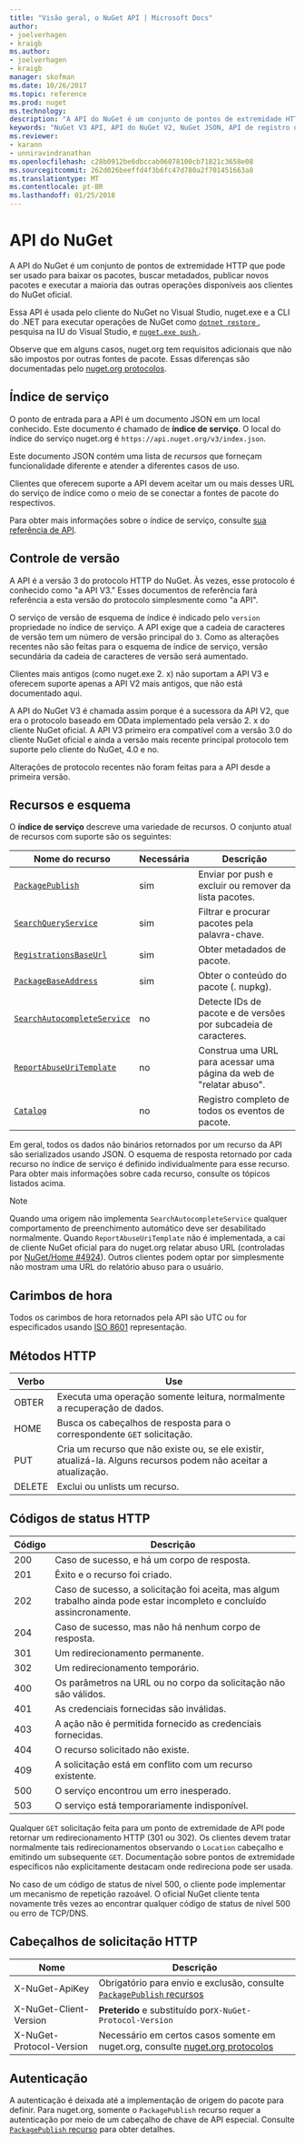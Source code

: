 ```yaml
---
title: "Visão geral, o NuGet API | Microsoft Docs"
author:
- joelverhagen
- kraigb
ms.author:
- joelverhagen
- kraigb
manager: skofman
ms.date: 10/26/2017
ms.topic: reference
ms.prod: nuget
ms.technology: 
description: "A API do NuGet é um conjunto de pontos de extremidade HTTP que podem ser usados para baixar os pacotes, buscar metadados, publicar novos pacotes, etc."
keywords: "NuGet V3 API, API do NuGet V2, NuGet JSON, API de registro do NuGet, contêiner simples de API do NuGet, NuGet nupkg API, NuGet metadados API, API de pesquisa NuGet, NuGet push API, NuGe publicar API, NuGet excluir API, NuGet remover da lista de API, o protocolo do NuGet"
ms.reviewer:
- karann
- unniravindranathan
ms.openlocfilehash: c28b0912be6dbccab06078100cb71821c3658e08
ms.sourcegitcommit: 262d026beeffd4f3b6fc47d780a2f701451663a8
ms.translationtype: MT
ms.contentlocale: pt-BR
ms.lasthandoff: 01/25/2018
---
```

# <a name="nuget-api"></a>API do NuGet

A API do NuGet é um conjunto de pontos de extremidade HTTP que pode ser usado para baixar os pacotes, buscar metadados, publicar novos pacotes e executar a maioria das outras operações disponíveis aos clientes do NuGet oficial.

Essa API é usada pelo cliente do NuGet no Visual Studio, nuget.exe e a CLI do .NET para executar operações de NuGet como [ `dotnet restore` ](/dotnet/articles/core/preview3/tools/dotnet-restore), pesquisa na IU do Visual Studio, e [ `nuget.exe push` ](../tools/cli-ref-push.md).

Observe que em alguns casos, nuget.org tem requisitos adicionais que não são impostos por outras fontes de pacote. Essas diferenças são documentadas pelo [nuget.org protocolos](nuget-protocols.md).

## <a name="service-index"></a>Índice de serviço

O ponto de entrada para a API é um documento JSON em um local conhecido. Este documento é chamado de **índice de serviço**.
O local do índice do serviço nuget.org é `https://api.nuget.org/v3/index.json`.

Este documento JSON contém uma lista de *recursos* que forneçam funcionalidade diferente e atender a diferentes casos de uso.

Clientes que oferecem suporte a API devem aceitar um ou mais desses URL do serviço de índice como o meio de se conectar a fontes de pacote do respectivos.

Para obter mais informações sobre o índice de serviço, consulte [sua referência de API](service-index.md).

## <a name="versioning"></a>Controle de versão

A API é a versão 3 do protocolo HTTP do NuGet. Às vezes, esse protocolo é conhecido como "a API V3." Esses documentos de referência fará referência a esta versão do protocolo simplesmente como "a API".

O serviço de versão de esquema de índice é indicado pelo `version` propriedade no índice de serviço. A API exige que a cadeia de caracteres de versão tem um número de versão principal do `3`. Como as alterações recentes não são feitas para o esquema de índice de serviço, versão secundária da cadeia de caracteres de versão será aumentado.

Clientes mais antigos (como nuget.exe 2. x) não suportam a API V3 e oferecem suporte apenas a API V2 mais antigos, que não está documentado aqui.

A API do NuGet V3 é chamada assim porque é a sucessora da API V2, que era o protocolo baseado em OData implementado pela versão 2. x do cliente NuGet oficial. A API V3 primeiro era compatível com a versão 3.0 do cliente NuGet oficial e ainda a versão mais recente principal protocolo tem suporte pelo cliente do NuGet, 4.0 e no. 

Alterações de protocolo recentes não foram feitas para a API desde a primeira versão.

## <a name="resources-and-schema"></a>Recursos e esquema

O **índice de serviço** descreve uma variedade de recursos. O conjunto atual de recursos com suporte são os seguintes:

Nome do recurso                                                          | Necessária | Descrição
---------------------------------------------------------------------- | -------- | -----------
[`PackagePublish`](package-publish-resource.md)                        | sim      | Enviar por push e excluir ou remover da lista pacotes.
[`SearchQueryService`](search-query-service-resource.md)               | sim      | Filtrar e procurar pacotes pela palavra-chave.
[`RegistrationsBaseUrl`](registration-base-url-resource.md)            | sim      | Obter metadados de pacote.
[`PackageBaseAddress`](package-base-address-resource.md)               | sim      | Obter o conteúdo do pacote (. nupkg).
[`SearchAutocompleteService`](search-autocomplete-service-resource.md) | no       | Detecte IDs de pacote e de versões por subcadeia de caracteres.
[`ReportAbuseUriTemplate`](report-abuse-resource.md)                   | no       | Construa uma URL para acessar uma página da web de "relatar abuso".
[`Catalog`](catalog-resource.md)                                       | no       | Registro completo de todos os eventos de pacote.

Em geral, todos os dados não binários retornados por um recurso da API são serializados usando JSON. O esquema de resposta retornado por cada recurso no índice de serviço é definido individualmente para esse recurso. Para obter mais informações sobre cada recurso, consulte os tópicos listados acima.

> [!Note]
> Quando uma origem não implementa `SearchAutocompleteService` qualquer comportamento de preenchimento automático deve ser desabilitado normalmente. Quando `ReportAbuseUriTemplate` não é implementada, a cai de cliente NuGet oficial para do nuget.org relatar abuso URL (controladas por [NuGet/Home #4924](https://github.com/NuGet/Home/issues/4924)). Outros clientes podem optar por simplesmente não mostram uma URL do relatório abuso para o usuário.

## <a name="timestamps"></a>Carimbos de hora

Todos os carimbos de hora retornados pela API são UTC ou for especificados usando [ISO 8601](https://www.iso.org/iso-8601-date-and-time-format.html) representação. 

## <a name="http-methods"></a>Métodos HTTP

Verbo   | Use
------ | -----------
OBTER    | Executa uma operação somente leitura, normalmente a recuperação de dados.
HOME   | Busca os cabeçalhos de resposta para o correspondente `GET` solicitação.
PUT    | Cria um recurso que não existe ou, se ele existir, atualizá-la. Alguns recursos podem não aceitar a atualização.
DELETE | Exclui ou unlists um recurso.

## <a name="http-status-codes"></a>Códigos de status HTTP

Código | Descrição
---- | -----
200  | Caso de sucesso, e há um corpo de resposta.
201  | Êxito e o recurso foi criado.
202  | Caso de sucesso, a solicitação foi aceita, mas algum trabalho ainda pode estar incompleto e concluído assincronamente.
204  | Caso de sucesso, mas não há nenhum corpo de resposta.
301  | Um redirecionamento permanente.
302  | Um redirecionamento temporário.
400  | Os parâmetros na URL ou no corpo da solicitação não são válidos.
401  | As credenciais fornecidas são inválidas.
403  | A ação não é permitida fornecido as credenciais fornecidas.
404  | O recurso solicitado não existe.
409  | A solicitação está em conflito com um recurso existente.
500  | O serviço encontrou um erro inesperado.
503  | O serviço está temporariamente indisponível.

Qualquer `GET` solicitação feita para um ponto de extremidade de API pode retornar um redirecionamento HTTP (301 ou 302). Os clientes devem tratar normalmente tais redirecionamentos observando o `Location` cabeçalho e emitindo um subsequente `GET`. Documentação sobre pontos de extremidade específicos não explicitamente destacam onde redireciona pode ser usada.

No caso de um código de status de nível 500, o cliente pode implementar um mecanismo de repetição razoável. O oficial NuGet cliente tenta novamente três vezes ao encontrar qualquer código de status de nível 500 ou erro de TCP/DNS.

## <a name="http-request-headers"></a>Cabeçalhos de solicitação HTTP

Nome                     | Descrição
------------------------ | -----------
X-NuGet-ApiKey           | Obrigatório para envio e exclusão, consulte [ `PackagePublish` recursos](package-publish-resource.md)
X-NuGet-Client-Version   | **Preterido** e substituído por`X-NuGet-Protocol-Version`
X-NuGet-Protocol-Version | Necessário em certos casos somente em nuget.org, consulte [nuget.org protocolos](NuGet-Protocols.md)

## <a name="authentication"></a>Autenticação

A autenticação é deixada até a implementação de origem do pacote para definir. Para nuget.org, somente o `PackagePublish` recurso requer a autenticação por meio de um cabeçalho de chave de API especial. Consulte [ `PackagePublish` recurso](package-publish-resource.md) para obter detalhes.
